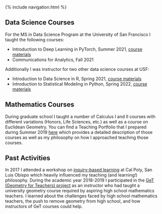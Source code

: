 {% include navigation.html %}

## Data Science Courses

For the MS in Data Science Program at the University of San Francisco I taught the following courses:
* Introduction to Deep Learning in PyTorch, Summer 2021, [course materials](https://github.com/mgruddy/DeepLearning_MSDS21)
* Communications for Analytics, Fall 2021

Additionally I was instructor for two other data science courses at USF:
* Introduction to Data Science in R, Spring 2021, [course materials](https://github.com/mgruddy/Intro_Data_ScienceR_Spring2021)
* Introduction to Statistical Modeling in Python, Spring 2022, [course materials](https://github.com/mgruddy/StatModeling_MSDS22)

## Mathematics Courses

During graduate school I taught a number of Calculus I and II courses with different variations (Honors, Life Sciences, etc.) as well as a course on Euclidean Geometry. You can find a Teaching Portfolio that I prepared during Summer 2019 <a href="folder/portfolio.pdf" target="_blank">here</a> which provides a detailed description of those courses as well as my philosophy on how I approached teaching those courses.

## Past Activities

In 2017 I attended a workshop on [inquiry-based learning](http://www.inquirybasedlearning.org) at Cal Poly, San Luis Obispo which heavily influenced my teaching (and learning!) philosophy. During the academic year 2018-2019 I participated in the [GeT (Geometry for Teachers) project](https://www.gripumich.org/projects/get-support/) as an instructor who had taught a university geometry course required by aspiring high school mathematics teachers. I learned about the challenges faced by high school mathematics teachers, the push to remove geometry from high school, and how instructors of GeT courses could help.